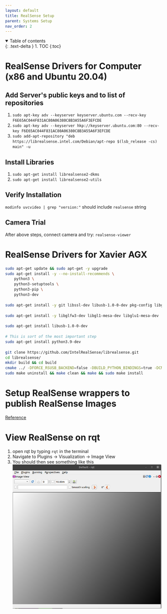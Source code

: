 ```yaml
---
layout: default
title: RealSense Setup
parent: Systems Setup
nav_order: 2
---
```


<details open markdown="block">
  <summary>
    Table of contents
  </summary>
  {: .text-delta }
1. TOC
{:toc}
</details>

# RealSense Drivers for Computer (x86 and Ubuntu 20.04)

## Add Server's public keys and to list of repositories
1. ```sudo apt-key adv --keyserver keyserver.ubuntu.com --recv-key F6E65AC044F831AC80A06380C8B3A55A6F3EFCDE```
2. ```sudo apt-key adv --keyserver hkp://keyserver.ubuntu.com:80 --recv-key F6E65AC044F831AC80A06380C8B3A55A6F3EFCDE```
3. ```sudo add-apt-repository "deb https://librealsense.intel.com/Debian/apt-repo $(lsb_release -cs) main" -u```

## Install Libraries
1. ```sudo apt-get install librealsense2-dkms```
2. ```sudo apt-get install librealsense2-utils```

## Verify Installation

```modinfo uvcvideo | grep "version:"``` should include ```realsense``` string

## Camera Trial

After above steps, connect camera and try: ```realsense-viewer```

# RealSense Drivers for Xavier AGX

```bash
sudo apt-get update && sudo apt-get -y upgrade
sudo apt-get install -y --no-install-recommends \
    python3 \
    python3-setuptools \
    python3-pip \
    python3-dev

sudo apt-get install -y git libssl-dev libusb-1.0-0-dev pkg-config libgtk-3-dev

sudo apt-get install -y libglfw3-dev libgl1-mesa-dev libglu1-mesa-dev

sudo apt-get install libusb-1.0-0-dev

# This is sort of the most important step
sudo apt-get install python3.9-dev

git clone https://github.com/IntelRealSense/librealsense.git
cd librealsense/
mkdir build && cd build
cmake ../ -DFORCE_RSUSB_BACKEND=false -DBUILD_PYTHON_BINDINGS=true -DCMAKE_BUILD_TYPE=release -DBUILD_EXAMPLES=true -DBUILD_GRAPHICAL_EXAMPLES=true
sudo make uninstall && make clean && make && sudo make install
```

# Setup RealSense wrappers to publish RealSense Images

[Reference](https://github.com/IntelRealSense/realsense-ros)

# View RealSense on rqt

1. open rqt by typing ```rqt``` in the terminal
2. Navigate to Plugins -> Visualization -> Image View
3. You should then see something like this \
   ![](/images/ros_setup/rqt.png)
